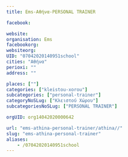 ```yaml
---
title: Ems-Αθήνα-PERSONAL TRAINER

facebook:

website:
organisation: Ems
facebookorg:
websiteorg:
UID: "07042020140951school"
cities: "Αθήνα"
perioxi: ""
address: ""

places: [""]
categories: ["kleistou-xorou"]
subcategories: ["personal-trainer"]
categoryNoSLug: ["Κλειστού Χώρου"]
subcategoriesNoSLug: ["PERSONAL TRAINER"]

orgUID: org14042020000642

url: "ems-athina-personal-trainer/athina//"
slug: "ems-athina-personal-trainer"
aliases:
    - /07042020140951school
---
```





